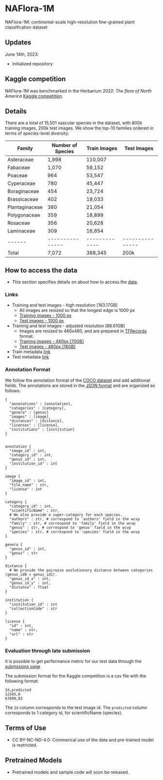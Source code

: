 # NAFlora-1M
NAFlora-1M: continental-scale high-resolution fine-grained plant classification dataset

## Updates
June 14th, 2023: 
  * Initialized repository

## Kaggle competition
NAFlora-1M was benchmarked in the Herbarium 2022: _The flora of North America_ [Kaggle competition](https://www.kaggle.com/competitions/herbarium-2022-fgvc9).

## Details
There are a total of 15,501 vascular species in the dataset, with 800k training images, 200k test images. We show the top-10 families ordered in terms of species-level diversity.

| Family |	Number of Species	| Train Images |	Test Images |
|------|---------------|-------------|---------------|
Asteraceae|1,998|110,007| |
Fabaceae|1,070|59,152| |
Poaceae|964|53,547| |
Cyperaceae|780|45,447| |
Boraginaceae|454|23,724| |
Brassicaceae|402|19,033| |
Plantaginaceae|380|21,054| |
Polygonaceae|359|18,899| |
Rosaceae|356|20,628| |
Laminaceae|309|16,854| |
|------|---------------|-------------|---------------|
Total|7,072|388,345|200k|
 

## How to access the data 

* This section specifies details on about how to access the [data](https://www.kaggle.com/competitions/herbarium-2022-fgvc9/data).

### Links

* Training and test images - high resolution [163.17GB]
  * All images are resized so that the longest edge is 1000 px  
  * [Training images - 1000 px](https://www.kaggle.com/competitions/herbarium-2022-fgvc9/data?select=train_images)
  * [Test images - 1000 px](https://www.kaggle.com/competitions/herbarium-2022-fgvc9/data?select=test_images)
* Training and test images - adjusted resolution [88.61GB]
  * Images are resized to 480x480, and are prepared in [TFRecords](https://www.tensorflow.org/tutorials/load_data/tfrecord) format.
  * [Training images - 480px [70GB]](https://www.kaggle.com/datasets/parkjohnychae/herbarium-2022-train-tfrec-480)
  * [Test images - 480px [18GB]](https://www.kaggle.com/datasets/parkjohnychae/herbarium-2022-test-tfrec-480)
* Train metadata [link](https://www.kaggle.com/competitions/herbarium-2022-fgvc9/data?select=train_metadata.json)
* Test metadata [link](https://www.kaggle.com/competitions/herbarium-2022-fgvc9/data?select=test_metadata.json)
  

### Annotation Format
We follow the annotation format of the [COCO dataset](http://mscoco.org/dataset/#download) and add additional fields. The annotations are stored in the [JSON format](http://www.json.org/) and are organized as follows:
```
{ 
  "annotations" : [annotation],
  "categories" : [category],
  "genera" : [genus]
  "images" : [image],
  "distances" : [distance],
  "licenses" : [license],
  "institutions" : [institution]
}


annotation {
  "image_id" : int,
  "category_id" : int,
  "genus_id" : int,
  "institution_id" : int   
}

image {
  "image_id" : int,
  "file_name" : str,
  "license" : int
}

category {
  "category_id" : int, 
  "scientificName" : str,
  # We also provide a super-category for each species.
  "authors" : str, # correspond to 'authors' field in the wcvp
  "family" : str, # correspond to 'family' field in the wcvp
  "genus" : str, # correspond to 'genus' field in the wcvp
  "species" : str, # correspond to 'species' field in the wcvp
}

genera {
  "genus_id" : int,
  "genus" : str
}

distance {
  # We provide the pairwise evolutionary distance between categories (genus_id0 < genus_id1). 
  "genus_id_x" : int,    
  "genus_id_y" : int,    
  "distance" : float
}

institution {
  "institution_id" : int
  "collectionCode" : str
}

license {
  "id" : int,
  "name" : str,
  "url" : str
}
```

### Evaluation through late submission

It is possible to get performance metric for our test data through the [submssions page](https://www.kaggle.com/competitions/herbarium-2022-fgvc9/submissions)

The submission format for the Kaggle competition is a csv file with the following format:
```
Id,predicted
12345,0 
67890,83 
```
The `Id` column corresponds to the test image id. The `predicted` column corresponds to 1 category id, for scientificName (species).

## Terms of Use

* CC BY-NC-ND-4.0: Commerical use of the data and pre-trained model is restricted.

## Pretrained Models

* Pretrained models and sample code will soon be released.

